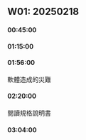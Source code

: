 ## W01: 20250218

#### 00:45:00

#### 01:15:00

#### 01:56:00
軟體造成的災難

#### 02:20:00
閱讀規格說明書

#### 03:04:00
